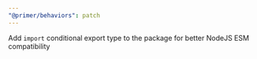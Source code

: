 ```yaml
---
"@primer/behaviors": patch
---
```


Add `import` conditional export type to the package for better NodeJS ESM compatibility
